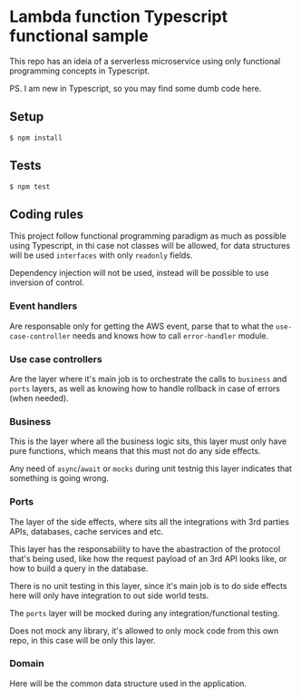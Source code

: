 # Lambda function Typescript functional sample

This repo has an ideia of a serverless microservice using only functional programming concepts in
Typescript.

PS. I am new in Typescript, so you may find some dumb code here.

## Setup

```shell
$ npm install
```

## Tests

```shell
$ npm test
```

## Coding rules

This project follow functional programming paradigm as much as possible using Typescript, in thi
case not classes will be allowed, for data structures will be used `interfaces` with only
`readonly` fields.

Dependency injection will not be used, instead will be possible to use inversion of control.

### Event handlers

Are responsable only for getting the AWS event, parse that to what
the `use-case-controller` needs and knows how to call `error-handler` module.

### Use case controllers

Are the layer where it's main job is to orchestrate the calls to `business` and `ports` layers,
as well as knowing how to handle rollback in case of errors (when needed).

### Business

This is the layer where all the business logic sits, this layer must only have pure functions,
which means that this must not do any side effects.

Any need of `async`/`await` or `mocks` during unit testnig this layer indicates that something is going
wrong.

### Ports

The layer of the side effects, where sits all the integrations with 3rd parties APIs, databases,
cache services and etc.

This layer has the responsability to have the abastraction of the protocol that's being used, like
how the request payload of an 3rd API looks like, or how to build a query in the database.

There is no unit testing in this layer, since it's main job is to do side effects here will only
have integration to out side world tests.

The `ports` layer will be mocked during any integration/functional testing.

Does not mock any library, it's allowed to only mock code from this own repo, in this case will be
only this layer.

### Domain

Here will be the common data structure used in the application.